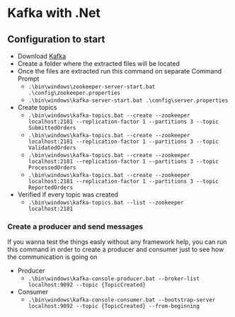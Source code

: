 # Kafka with .Net
## Configuration to start
* Download [Kafka](https://kafka.apache.org/downloads)
* Create a folder where the extracted files will be located
* Once the files are extracted run this command on separate Command Prompt
  * `.\bin\windows\zookeeper-server-start.bat .\config\zookeeper.properties`
  * `.\bin\windows\kafka-server-start.bat .\config\server.properties`
* Create topics
  * `.\bin\windows\kafka-topics.bat --create --zookeeper localhost:2181 --replication-factor 1 --partitions 3 --topic SubmittedOrders`
  * `.\bin\windows\kafka-topics.bat --create --zookeeper localhost:2181 --replication-factor 1 --partitions 3 --topic ValidatedOrders`
  * `.\bin\windows\kafka-topics.bat --create --zookeeper localhost:2181 --replication-factor 1 --partitions 3 --topic ProcessedOrders`
  * `.\bin\windows\kafka-topics.bat --create --zookeeper localhost:2181 --replication-factor 1 --partitions 3 --topic ReportedOrders`
* Verified if every topic was created
  * `.\bin\windows\kafka-topics.bat --list --zookeeper localhost:2181`

### Create a producer and send messages
If you wanna test the things easly without any framework help, you can run this command in order to create a producer and consumer just to see how the communication is going on
* Producer
  * `.\bin\windows\kafka-console-producer.bat --broker-list localhost:9092 --topic {TopicCreated}`
* Consumer
  * `.\bin\windows\kafka-console-consumer.bat --bootstrap-server localhost:9092 --topic {TopicCreated} --from-beginning`

